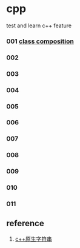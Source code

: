 # cpp
test and learn c++ feature

### 001 [class composition](001)
### 002 [](002)
### 003 [](003)
### 004 [](004)
### 005 [](005)
### 006 [](006)
### 007 [](007)
### 008 [](008)
### 009 [](009)
### 010 [](010)
### 011 [](011)


## reference
1. [c++原生字符串](https://blog.csdn.net/K346K346/article/details/82024808)
